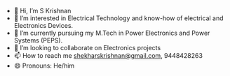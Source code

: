 - 👋 Hi, I’m S Krishnan
- 👀 I’m interested in Electrical Technology and know-how of electrical and Electronics Devices. 
- 🌱 I’m currently pursuing my M.Tech in Power Electronics and Power Systems (PEPS). 
- 💞️ I’m looking to collaborate on Electronics projects
- 📫 How to reach me shekharskrishnan@gmail.com, 9448428263
- 😄 Pronouns: He/him

<!---
SKrishgh/SKrishgh is a ✨ special ✨ repository because its `README.md` (this file) appears on your GitHub profile.
You can click the Preview link to take a look at your changes.
--->
